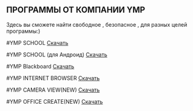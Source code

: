 ## ПРОГРАММЫ ОТ КОМПАНИИ YMP

Здесь вы сможете найти свободное , безопасное ,
для разных целей программы:)

#YMP SCHOOL
[Скачать](https://drive.google.com/file/d/1Bi_ZAYV2lA7ljvlxWRmuwgmxTbShN25T/view?usp=sharing)

#YMP SCHOOL (для Андроид)
[Скачать](https://drive.google.com/file/d/1depI4Jx0YSyejS3IZNuqtA7FqrJJKb1C/view?usp=sharing)

#YMP Blackboard
[Скачать](https://drive.google.com/drive/folders/1pR-PseAecemwu5TMdRwQhbpmdZd6ByS5?usp=sharing)

#YMP INTERNET BROWSER
[Скачать](https://drive.google.com/drive/folders/1TD9rxrOHCwo9GU7rXbfJT0ybfI77ooHo?usp=sharing)

#YMP CAMERA VIEW(NEW)
[Скачать](https://drive.google.com/file/d/1pRJUvCe-rLqfxjtktLdOdKEQhTsh5wGm/view?usp=sharing)

#YMP OFFICE CREATE(NEW)
[Скачать](https://drive.google.com/drive/folders/1bbT_1cYM8C5xEdpNkzuRR5iUVVrxFCfl?usp=sharing)



